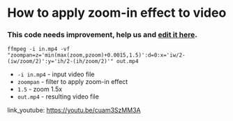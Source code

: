 # How to apply zoom-in effect to video

### This code **needs improvement**, help us and [edit it here](https://github.com/Onelinerhub/onelinerhub/blob/main/ffmpeg/how-to-apply-zoom-in-effect-to-video.md).

```ffmpeg
ffmpeg -i in.mp4 -vf "zoompan=z='min(max(zoom,pzoom)+0.0015,1.5)':d=0:x='iw/2-(iw/zoom/2)':y='ih/2-(ih/zoom/2)'" out.mp4
```

- `-i in.mp4` - input video file
- `zoompan` - filter to apply zoom-in effect
- `1.5` - zoom 1.5x
- `out.mp4` - resulting video file


link_youtube: https://youtu.be/cuam3SzMM3A

